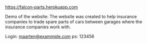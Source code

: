 
https://falcon-parts.herokuapp.com

Demo of the website: The website was created to help insurance companies to trade spare parts of cars between garages where the insurance companies work with.

Login: maarten@exammple.com
ps: 123456
